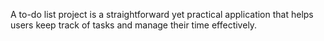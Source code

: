 A to-do list project is a straightforward yet practical application that helps users keep track of tasks and manage their time effectively.
